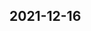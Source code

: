 
## 2021-12-16

### [<title>Xgb.importance with multiple categories - XGBoost</title>](https://discuss.xgboost.ai/t/xgb-importance-with-multiple-categories/2604/1)

### [<title>【央视新闻】南昌如何可以代开具水泥发票【手机搜狐网】 - DockOne.io</title>](http://dockone.io/question/1854346)

### [<title>「今日发布」武汉如何代开具物流发票【手机搜狐网】 - DockOne.io</title>](http://dockone.io/question/1854345)

### [<title>【央视新闻】福州如何可以代开具水泥发票【手机搜狐网】 - DockOne.io</title>](http://dockone.io/question/1854344)

### [<title>「今日发布」南京如何代开具物流发票【手机搜狐网】 - DockOne.io</title>](http://dockone.io/question/1854343)

### [<title>【央视新闻】惠州如何可以代开具水泥发票【手机搜狐网】 - DockOne.io</title>](http://dockone.io/question/1854342)

### [<title>「今日发布」苏州如何代开具物流发票【手机搜狐网】 - DockOne.io</title>](http://dockone.io/question/1854341)

### [<title>「今日发布」宁波如何代开具物流发票【手机搜狐网】 - DockOne.io</title>](http://dockone.io/question/1854340)

### [<title>【央视新闻】佛山如何可以代开具水泥发票【手机搜狐网】 - DockOne.io</title>](http://dockone.io/question/1854339)

### [<title>「今日发布」郑州如何代开具物流发票【手机搜狐网】 - DockOne.io</title>](http://dockone.io/question/1854338)

### [<title>【央视新闻】东莞如何可以代开具水泥发票【手机搜狐网】 - DockOne.io</title>](http://dockone.io/question/1854337)

### [<title>「今日发布」重庆如何代开具物流发票【手机搜狐网】 - DockOne.io</title>](http://dockone.io/question/1854336)

### [<title>【央视新闻】青岛如何可以代开具水泥发票【手机搜狐网】 - DockOne.io</title>](http://dockone.io/question/1854335)

### [<title>【央视新闻】南宁如何可以代开具水泥发票【手机搜狐网】 - DockOne.io</title>](http://dockone.io/question/1854334)

### [<title>「今日发布」天津如何代开具物流发票【手机搜狐网】 - DockOne.io</title>](http://dockone.io/question/1854333)

### [<title>「今日发布」杭州如何代开具物流发票【手机搜狐网】 - DockOne.io</title>](http://dockone.io/question/1854332)

### [<title>【央视新闻】厦门如何可以代开具水泥发票【手机搜狐网】 - DockOne.io</title>](http://dockone.io/question/1854331)

### [<title>「今日发布」成都如何代开具物流发票【手机搜狐网】 - DockOne.io</title>](http://dockone.io/question/1854330)

### [<title>「今日发布」广州如何代开具物流发票【手机搜狐网】 - DockOne.io</title>](http://dockone.io/question/1854329)

### [<title>【央视新闻】贵阳如何可以代开具水泥发票【手机搜狐网】 - DockOne.io</title>](http://dockone.io/question/1854328)

### [<title>【央视新闻】兰州如何可以代开具水泥发票【手机搜狐网】 - DockOne.io</title>](http://dockone.io/question/1854327)